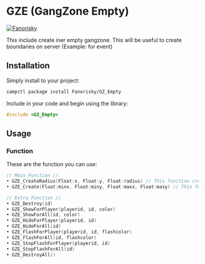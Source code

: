 # GZE (GangZone Empty)

[![Fanorisky](https://img.shields.io/badge/Fanorisky-GZE-2f2f2f.svg?style=for-the-badge)](https://github.com/Fanorisky/GZ_Empty)

This include create iner empty gangzone. This will be useful to create boundaries on server (Example: for event)

## Installation

Simply install to your project:

```bash
sampctl package install Fanorisky/GZ_Empty
```

Include in your code and begin using the library:

```c
#include <GZ_Empty>
```

## Usage

### Function

These are the function you can use:<br />

```c
// Main Function //
• GZE_CreateRadius(Float:x, Float:y, Float:radius) // This function create simple Rectangle zone with radius.
• GZE_Create(Float:minx, Float:miny, Float:maxx, Float:maxy) // This function create Zone with custom cord same as GangZoneCreate.

// Extra Function //
• GZE_Destroy(id)
• GZE_ShowForPlayer(playerid, id, color)
• GZE_ShowForAll(id, color)
• GZE_HideForPlayer(playerid, id)
• GZE_HideForAll(id)
• GZE_FlashForPlayer(playerid, id, flashcolor)
• GZE_FlashForAll(id, flashcolor)
• GZE_StopFlashForPlayer(playerid, id)
• GZE_StopFlashForAll(id)
• GZE_DestroyAll()
```
